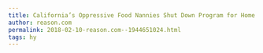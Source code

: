 ```yaml
---
title: California’s Oppressive Food Nannies Shut Down Program for Home Cooks: New at Reason
author: reason.com
permalink: 2018-02-10-reason.com--1944651024.html
tags: hy
---
```



